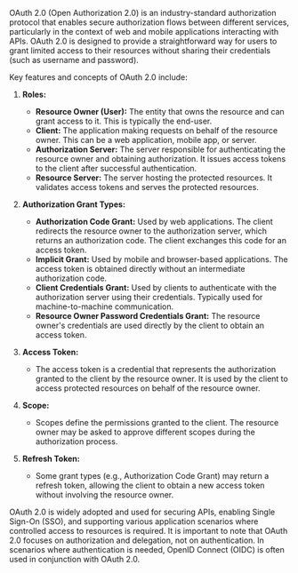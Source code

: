 OAuth 2.0 (Open Authorization 2.0) is an industry-standard authorization protocol that enables secure authorization flows between different services, particularly in the context of web and mobile applications interacting with APIs. OAuth 2.0 is designed to provide a straightforward way for users to grant limited access to their resources without sharing their credentials (such as username and password).

Key features and concepts of OAuth 2.0 include:

1. **Roles:**
   - **Resource Owner (User):** The entity that owns the resource and can grant access to it. This is typically the end-user.
   - **Client:** The application making requests on behalf of the resource owner. This can be a web application, mobile app, or server.
   - **Authorization Server:** The server responsible for authenticating the resource owner and obtaining authorization. It issues access tokens to the client after successful authentication.
   - **Resource Server:** The server hosting the protected resources. It validates access tokens and serves the protected resources.

2. **Authorization Grant Types:**
   - **Authorization Code Grant:** Used by web applications. The client redirects the resource owner to the authorization server, which returns an authorization code. The client exchanges this code for an access token.
   - **Implicit Grant:** Used by mobile and browser-based applications. The access token is obtained directly without an intermediate authorization code.
   - **Client Credentials Grant:** Used by clients to authenticate with the authorization server using their credentials. Typically used for machine-to-machine communication.
   - **Resource Owner Password Credentials Grant:** The resource owner's credentials are used directly by the client to obtain an access token.

3. **Access Token:**
   - The access token is a credential that represents the authorization granted to the client by the resource owner. It is used by the client to access protected resources on behalf of the resource owner.

4. **Scope:**
   - Scopes define the permissions granted to the client. The resource owner may be asked to approve different scopes during the authorization process.

5. **Refresh Token:**
   - Some grant types (e.g., Authorization Code Grant) may return a refresh token, allowing the client to obtain a new access token without involving the resource owner.

OAuth 2.0 is widely adopted and used for securing APIs, enabling Single Sign-On (SSO), and supporting various application scenarios where controlled access to resources is required. It is important to note that OAuth 2.0 focuses on authorization and delegation, not on authentication. In scenarios where authentication is needed, OpenID Connect (OIDC) is often used in conjunction with OAuth 2.0.